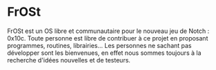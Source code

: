 FrOSt
=====

FrOSt est un OS libre et communautaire pour le nouveau jeu de Notch : 0x10c.
Toute personne est libre de contribuer à ce projet en proposant programmes, routines, librairies...
Les personnes ne sachant pas développer sont les bienvenues, en effet nous sommes toujours à la recherche
d'idées nouvelles et de testeurs.




